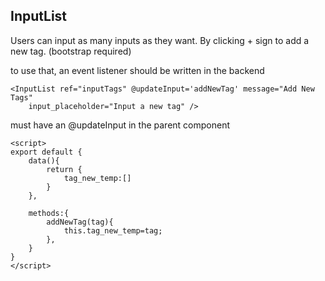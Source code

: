 ## InputList

Users can input as many inputs as they want. By clicking + sign to add a new tag. (bootstrap required)

to use that, an event listener should be written in the backend 

```vue
<InputList ref="inputTags" @updateInput='addNewTag' message="Add New Tags"
    input_placeholder="Input a new tag" />
```

must have an @updateInput in the parent component 

```vue
<script>
export default {
    data(){
        return {
            tag_new_temp:[]
        }
    },

    methods:{
        addNewTag(tag){
            this.tag_new_temp=tag;
        },
    }
}
</script>